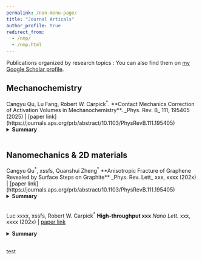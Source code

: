 ```yaml
---
permalink: /non-menu-page/
title: "Journal Articals"
author_profile: true
redirect_from: 
  - /nmp/
  - /nmp.html
---
```

Publications organized by research topics
: You can also find them on [my Google Scholar profile](https://scholar.google.com/citations?user=fSUo-qEAAAAJ&hl=en&oi=ao).

<div style="line-height: 1.2;" markdown="1">
  <h2>Mechanochemistry</h2>
  Cangyu Qu, Lu Fang, Robert W. Carpick<sup>*</sup>. **Contact Mechanics Correction of Activation Volumes in Mechanochemistry**. _Phys. Rev. B_ 111, 195405 (2025) | [paper link](https://journals.aps.org/prb/abstract/10.1103/PhysRevB.111.195405)
  <details>
    <summary><strong> Summary</strong></summary>
    This work did this did that xxx.
    <img src="/images/bio-photo-2.jpg" alt="tit" width="400" />
  </details>
  <br>

  <h2>Nanomechanics & 2D materials</h2>
  Cangyu Qu<sup>*</sup>, xssfs, Quanshui Zheng<sup>*</sup> **Anisotropic Fracture of Graphene Revealed by Surface Steps on Graphite** _Phys. Rev. Lett_ xxx, xxxx (202x) | [paper link](https://journals.aps.org/prb/abstract/10.1103/PhysRevB.111.195405)
  <details>
    <summary><strong> Summary</strong></summary>
    This work did this did that xxx.
    <img src="/images/bio-photo-2.jpg" alt="tit" width="400" />
  </details>
  <br>

  Luc xxxx, xssfs, Robert W. Carpick<sup>*</sup> **High-throughput xxx** _Nano Lett._ xxx, xxxx (202x) | [paper link](https://journals.aps.org/prb/abstract/10.1103/PhysRevB.111.195405)
  <details>
    <summary><strong> Summary</strong></summary>
    This work did this did that xxx.
    <img src="/images/LucNL.png" alt="tit" width="300" />
  </details>
  <br>

</div>

<p style="line-height: 100%;"> test </p>